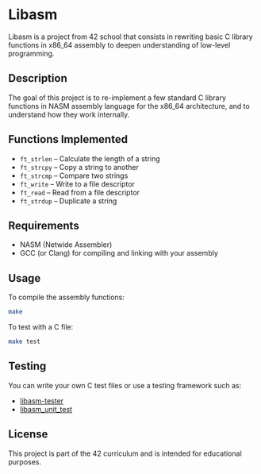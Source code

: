 # Libasm

Libasm is a project from 42 school that consists in rewriting basic C library functions in x86_64 assembly to deepen understanding of low-level programming.

## Description

The goal of this project is to re-implement a few standard C library functions in NASM assembly language for the x86_64 architecture, and to understand how they work internally.

## Functions Implemented

- `ft_strlen`   – Calculate the length of a string
- `ft_strcpy`   – Copy a string to another
- `ft_strcmp`   – Compare two strings
- `ft_write`    – Write to a file descriptor
- `ft_read`     – Read from a file descriptor
- `ft_strdup`   – Duplicate a string

## Requirements

- NASM (Netwide Assembler)
- GCC (or Clang) for compiling and linking with your assembly

## Usage

To compile the assembly functions:

```bash
make
```

To test with a C file:

```bash
make test
```

## Testing

You can write your own C test files or use a testing framework such as:

- [libasm-tester](https://github.com/jtoty/LibasmTester)
- [libasm_unit_test](https://github.com/0x050f/libasm_unit_test)


## License

This project is part of the 42 curriculum and is intended for educational purposes.

